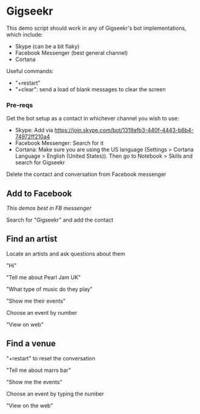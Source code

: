 # Gigseekr
This demo script should work in any of Gigseekr's bot implementations, which include:
* Skype (can be a bit flaky)
* Facebook Messenger (best general channel)
* Cortana

Useful commands:
* "+restart"
* "+clear": send a load of blank messages to clear the screen

### Pre-reqs
Get the bot setup as a contact in whichever channel you wish to use:
* Skype: Add via  https://join.skype.com/bot/1319afb3-440f-4443-b6b4-74972ff210a4
* Facebook Messenger: Search for it
* Cortana: Make sure you are using the US language (Settings > Cortana Language > English (United States)). Then go to Notebook > Skills and search for Gigseekr

Delete the contact and conversation from Facebook messenger

## Add to Facebook
_This demos best in FB messenger_

Search for "Gigseekr" and add the contact

## Find an artist
Locate an artists and ask questions about them

"Hi"

"Tell me about Pearl Jam UK"

"What type of music do they play"

"Show me their events"

Choose an event by number

"View on web"

## Find a venue
"+restart" to reset the conversation

"Tell me about marrs bar"

"Show me the events"

Choose an event by typing the number

"View on the web"
